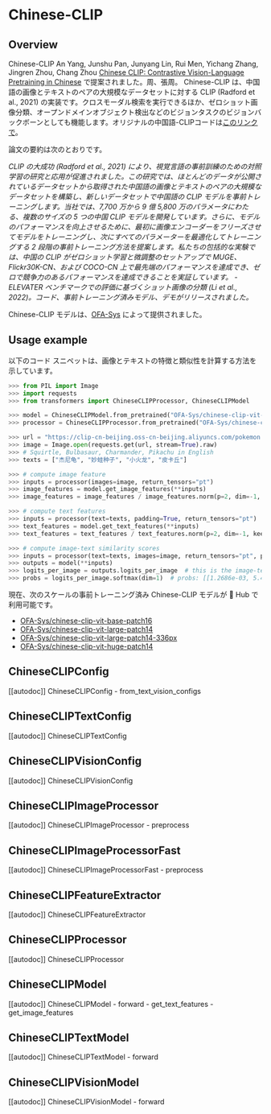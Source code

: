 <!--Copyright 2022 The HuggingFace Team. All rights reserved.

Licensed under the Apache License, Version 2.0 (the "License"); you may not use this file except in compliance with
the License. You may obtain a copy of the License at

http://www.apache.org/licenses/LICENSE-2.0

Unless required by applicable law or agreed to in writing, software distributed under the License is distributed on
an "AS IS" BASIS, WITHOUT WARRANTIES OR CONDITIONS OF ANY KIND, either express or implied. See the License for the
specific language governing permissions and limitations under the License.

⚠️ Note that this file is in Markdown but contain specific syntax for our doc-builder (similar to MDX) that may not be
rendered properly in your Markdown viewer.

-->

# Chinese-CLIP

## Overview

Chinese-CLIP An Yang, Junshu Pan, Junyang Lin, Rui Men, Yichang Zhang, Jingren Zhou, Chang Zhou [Chinese CLIP: Contrastive Vision-Language Pretraining in Chinese](https://arxiv.org/abs/2211.01335) で提案されました。周、張周。
Chinese-CLIP は、中国語の画像とテキストのペアの大規模なデータセットに対する CLIP (Radford et al., 2021) の実装です。クロスモーダル検索を実行できるほか、ゼロショット画像分類、オープンドメインオブジェクト検出などのビジョンタスクのビジョンバックボーンとしても機能します。オリジナルの中国語-CLIPコードは[このリンクで](https://github.com/OFA-Sys/Chinese-CLIP)。

論文の要約は次のとおりです。

*CLIP の大成功 (Radford et al., 2021) により、視覚言語の事前訓練のための対照学習の研究と応用が促進されました。この研究では、ほとんどのデータが公開されているデータセットから取得された中国語の画像とテキストのペアの大規模なデータセットを構築し、新しいデータセットで中国語の CLIP モデルを事前トレーニングします。当社では、7,700 万から 9 億 5,800 万のパラメータにわたる、複数のサイズの 5 つの中国 CLIP モデルを開発しています。さらに、モデルのパフォーマンスを向上させるために、最初に画像エンコーダーをフリーズさせてモデルをトレーニングし、次にすべてのパラメーターを最適化してトレーニングする 2 段階の事前トレーニング方法を提案します。私たちの包括的な実験では、中国の CLIP がゼロショット学習と微調整のセットアップで MUGE、Flickr30K-CN、および COCO-CN 上で最先端のパフォーマンスを達成でき、ゼロで競争力のあるパフォーマンスを達成できることを実証しています。 - ELEVATER ベンチマークでの評価に基づくショット画像の分類 (Li et al., 2022)。コード、事前トレーニング済みモデル、デモがリリースされました。*

Chinese-CLIP モデルは、[OFA-Sys](https://huggingface.co/OFA-Sys) によって提供されました。

## Usage example

以下のコード スニペットは、画像とテキストの特徴と類似性を計算する方法を示しています。

```python
>>> from PIL import Image
>>> import requests
>>> from transformers import ChineseCLIPProcessor, ChineseCLIPModel

>>> model = ChineseCLIPModel.from_pretrained("OFA-Sys/chinese-clip-vit-base-patch16")
>>> processor = ChineseCLIPProcessor.from_pretrained("OFA-Sys/chinese-clip-vit-base-patch16")

>>> url = "https://clip-cn-beijing.oss-cn-beijing.aliyuncs.com/pokemon.jpeg"
>>> image = Image.open(requests.get(url, stream=True).raw)
>>> # Squirtle, Bulbasaur, Charmander, Pikachu in English
>>> texts = ["杰尼龟", "妙蛙种子", "小火龙", "皮卡丘"]

>>> # compute image feature
>>> inputs = processor(images=image, return_tensors="pt")
>>> image_features = model.get_image_features(**inputs)
>>> image_features = image_features / image_features.norm(p=2, dim=-1, keepdim=True)  # normalize

>>> # compute text features
>>> inputs = processor(text=texts, padding=True, return_tensors="pt")
>>> text_features = model.get_text_features(**inputs)
>>> text_features = text_features / text_features.norm(p=2, dim=-1, keepdim=True)  # normalize

>>> # compute image-text similarity scores
>>> inputs = processor(text=texts, images=image, return_tensors="pt", padding=True)
>>> outputs = model(**inputs)
>>> logits_per_image = outputs.logits_per_image  # this is the image-text similarity score
>>> probs = logits_per_image.softmax(dim=1)  # probs: [[1.2686e-03, 5.4499e-02, 6.7968e-04, 9.4355e-01]]
```

現在、次のスケールの事前トレーニング済み Chinese-CLIP モデルが 🤗 Hub で利用可能です。

- [OFA-Sys/chinese-clip-vit-base-patch16](https://huggingface.co/OFA-Sys/chinese-clip-vit-base-patch16)
- [OFA-Sys/chinese-clip-vit-large-patch14](https://huggingface.co/OFA-Sys/chinese-clip-vit-large-patch14)
- [OFA-Sys/chinese-clip-vit-large-patch14-336px](https://huggingface.co/OFA-Sys/chinese-clip-vit-large-patch14-336px)
- [OFA-Sys/chinese-clip-vit-huge-patch14](https://huggingface.co/OFA-Sys/chinese-clip-vit-huge-patch14)

## ChineseCLIPConfig

[[autodoc]] ChineseCLIPConfig
    - from_text_vision_configs

## ChineseCLIPTextConfig

[[autodoc]] ChineseCLIPTextConfig

## ChineseCLIPVisionConfig

[[autodoc]] ChineseCLIPVisionConfig

## ChineseCLIPImageProcessor

[[autodoc]] ChineseCLIPImageProcessor
    - preprocess

## ChineseCLIPImageProcessorFast

[[autodoc]] ChineseCLIPImageProcessorFast
    - preprocess

## ChineseCLIPFeatureExtractor

[[autodoc]] ChineseCLIPFeatureExtractor

## ChineseCLIPProcessor

[[autodoc]] ChineseCLIPProcessor

## ChineseCLIPModel

[[autodoc]] ChineseCLIPModel
    - forward
    - get_text_features
    - get_image_features

## ChineseCLIPTextModel

[[autodoc]] ChineseCLIPTextModel
    - forward

## ChineseCLIPVisionModel

[[autodoc]] ChineseCLIPVisionModel
    - forward